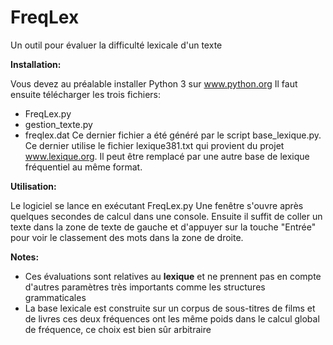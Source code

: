 # FreqLex
Un outil pour évaluer la difficulté lexicale d'un texte

**Installation:**

Vous devez au préalable installer Python 3 sur www.python.org
Il faut ensuite télécharger les trois fichiers: 
* FreqLex.py
* gestion_texte.py 
* freqlex.dat
Ce dernier fichier a été généré par le script base_lexique.py. Ce dernier utilise le fichier lexique381.txt qui provient du projet www.lexique.org. Il peut être remplacé par une autre base de lexique fréquentiel au même format.

**Utilisation:**

Le logiciel se lance en exécutant FreqLex.py
Une fenêtre s'ouvre après quelques secondes de calcul dans une console.
Ensuite il suffit de coller un texte dans la zone de texte de gauche et d'appuyer sur la touche "Entrée" pour voir le classement des mots dans la zone de droite.


**Notes:**
* Ces évaluations sont relatives au **lexique** et ne prennent pas en compte d'autres paramètres très importants comme les structures grammaticales
* La base lexicale est construite sur un corpus de sous-titres de films et de livres ces deux fréquences ont les même poids dans le calcul global de fréquence, ce choix est bien sûr arbitraire 
